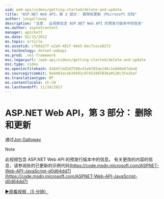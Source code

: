```yaml
---
uid: web-api/videos/getting-started/delete-and-update
title: "ASP.NET Web API，第 3 部分： 删除和更新 |Microsoft 文档"
author: jongalloway
description: "注意： 此视频包含 ASP.NET Web API 的预发行版本中的信息"
ms.author: aspnetcontent
manager: wpickett
ms.date: 02/15/2012
ms.topic: article
ms.assetid: c7b6d27f-e2e9-481f-94e5-0ec7ceca9273
ms.technology: dotnet-webapi
ms.prod: .net-framework
msc.legacyurl: /web-api/videos/getting-started/delete-and-update
msc.type: video
ms.openlocfilehash: 4164fcbd2df598cd1e6f85de146c1eb80e87eba0
ms.sourcegitcommit: 9a9483aceb34591c97451997036a9120c3fe2baf
ms.translationtype: MT
ms.contentlocale: zh-CN
ms.lasthandoff: 11/10/2017
---
```

<a name="aspnet-web-api-part-3-delete-and-update"></a>ASP.NET Web API，第 3 部分： 删除和更新
====================
通过[Jon Galloway](https://github.com/jongalloway)

> [!NOTE]
> 此视频包含 ASP.NET Web API 的预发行版本中的信息。 有关更改的内容的信息，请参阅处的已更新的示例代码[https://code.msdn.microsoft.com/ASPNET-Web-API-JavaScript-d0d64dd7](https://code.msdn.microsoft.com/ASPNET-Web-API-JavaScript-d0d64dd7)

[&#9654;观看视频 （5 分钟）](https://channel9.msdn.com/Blogs/ASP-NET-Site-Videos/delete-and-update)
